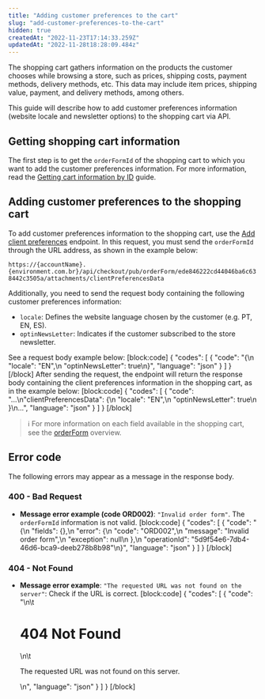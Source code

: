 ```yaml
---
title: "Adding customer preferences to the cart"
slug: "add-customer-preferences-to-the-cart"
hidden: true
createdAt: "2022-11-23T17:14:33.259Z"
updatedAt: "2022-11-28t18:28:09.484z"
---
```


The shopping cart gathers information on the products the customer chooses while browsing a store, such as prices, shipping costs, payment methods, delivery methods, etc. This data may include item prices, shipping value, payment, and delivery methods, among others.

This guide will describe how to add customer preferences information (website locale and newsletter options) to the shopping cart via API.

## Getting shopping cart information

The first step is to get the `orderFormId` of the shopping cart to which you want to add the customer preferences information. For more information, read the [Getting cart information by ID](https://developers.vtex.com/docs/guides/get-cart-information-by-id) guide.

## Adding customer preferences to the shopping cart

To add customer preferences information to the shopping cart, use the [Add client preferences](https://developers.vtex.com/docs/api-reference/checkout-api#post-/api/checkout/pub/orderForm/-orderFormId-/attachments/clientPreferencesData) endpoint. In this request, you must send the `orderFormId` through the URL address, as shown in the example below:

`https://{accountName}.{environment.com.br}/api/checkout/pub/orderForm/ede846222cd44046ba6c638442c3505a/attachments/clientPreferencesData`

Additionally, you need to send the request body containing the following customer preferences information:

- `locale`: Defines the website language chosen by the customer (e.g. PT, EN, ES).
- `optinNewsLetter`: Indicates if the customer subscribed to the store newsletter.

See a request body example below: [block:code]
{ "codes": [
    { "code": "{\n     \"locale\": \"EN\",\n     \"optinNewsLetter\": true\n}", "language": "json" } ] } [/block] After sending the request, the endpoint will return the response body containing the client preferences information in the shopping cart, as in the example below: [block:code]
{ "codes": [
    { "code": "...\n\"clientPreferencesData\": {\n        \"locale\": \"EN\",\n        \"optinNewsLetter\": true\n    }\n...", "language": "json" } ] } [/block]

> ℹ️️ For more information on each field available in the shopping cart, see the [orderForm](https://developers.vtex.com/docs/guides/orderform-fields) overview.

## Error code

The following errors may appear as a message in the response body.

### 400 - Bad Request

- **Message error example (code ORD002)**: `"Invalid order form"`. The `orderFormId` information is not valid. [block:code]
{ "codes": [
  { "code": "{\n    \"fields\": {},\n    \"error\": {\n        \"code\": \"ORD002\",\n        \"message\": \"Invalid order form\",\n        \"exception\": null\n    },\n    \"operationId\": \"5d9f54e6-7db4-46d6-bca9-deeb278b8b98\"\n}", "language": "json" } ] } [/block]
### 404 - Not Found

- **Message error example**: `"The requested URL was not found on the server"`: Check if the URL is correct. [block:code]
{
"codes": [
  {
    "code": "<body>\n\t<h1>404 Not Found</h1>\n\t<p>The requested URL was not found on this server.</p>\n</body>",
    "language": "json"
  }
] } [/block]